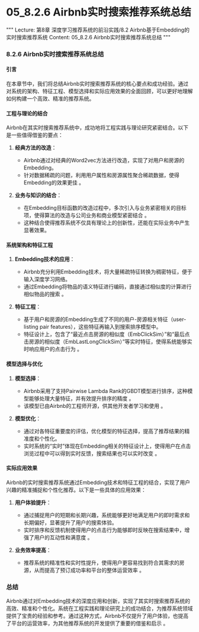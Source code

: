 # 05_8.2.6 Airbnb实时搜索推荐系统总结

"""
Lecture: 第8章 深度学习推荐系统的前沿实践/8.2 Airbnb基于Embedding的实时搜索推荐系统
Content: 05_8.2.6 Airbnb实时搜索推荐系统总结
"""

### 8.2.6 Airbnb实时搜索推荐系统总结

#### 引言
在本章节中，我们将总结Airbnb实时搜索推荐系统的核心要点和成功经验。通过对系统的架构、特征工程、模型选择和实际应用效果的全面回顾，可以更好地理解如何构建一个高效、精准的推荐系统。

#### 工程与理论的结合
Airbnb在其实时搜索推荐系统中，成功地将工程实践与理论研究紧密结合。以下是一些值得借鉴的要点：
1. **经典方法的改造**：
   - Airbnb通过对经典的Word2vec方法进行改造，实现了对用户和房源的Embedding。
   - 针对数据稀疏的问题，利用用户属性和房源属性聚合稀疏数据，使得Embedding的效果更佳 。

2. **业务与知识的结合**：
   - 在Embedding目标函数的改造过程中，多次引入与业务紧密相关的目标项，使得算法的改造与公司业务和商业模型紧密结合 。
   - 这种结合使得推荐系统不仅具有理论上的创新性，还能在实际业务中产生显著效果。

#### 系统架构和特征工程
1. **Embedding技术的应用**：
   - Airbnb充分利用Embedding技术，将大量稀疏特征转换为稠密特征，便于输入深度学习网络。
   - 通过Embedding将物品的语义特征进行编码，直接通过相似度的计算进行相似物品的搜索 。

2. **特征工程**：
   - 基于用户和房源的Embedding生成了不同的用户-房源相关特征（user-listing pair features），这些特征再输入到搜索排序模型中。
   - 特征设计上，包含了“最近点击房源的相似度（EmbClickSim）”和“最后点击房源的相似度（EmbLastLongClickSim）”等实时特征，使得系统能够实时响应用户的点击行为 。

#### 模型选择与优化
1. **模型选择**：
   - Airbnb采用了支持Pairwise Lambda Rank的GBDT模型进行排序，这种模型能够处理大量特征，并有效提升排序的精度 。
   - 该模型已由Airbnb的工程师开源，供其他开发者学习和使用 。

2. **模型优化**：
   - 通过对各特征重要度的评估，优化模型的特征选择，提高了推荐结果的精准度和个性化。
   - 实时系统的“实时”体现在Embedding相关的特征设计上，使得用户在点击浏览过程中可以得到实时反馈，搜索结果也可以实时改变 。

#### 实际应用效果
Airbnb的实时搜索推荐系统通过Embedding技术和特征工程的结合，实现了用户兴趣的精准捕捉和个性化推荐。以下是一些具体的应用效果：
1. **用户体验提升**：
   - 通过捕捉用户的短期和长期兴趣，系统能够更好地满足用户的即时需求和长期偏好，显著提升了用户的搜索体验。
   - 实时排序和反馈机制使得用户的点击行为能够即时反映在搜索结果中，增强了用户的互动性和满意度 。

2. **业务效率提高**：
   - 推荐系统的精准性和实时性提升，使得用户更容易找到符合其需求的房源，从而提高了预订成功率和平台的整体运营效率 。

### 总结
Airbnb通过对Embedding技术的深度应用和创新，实现了其实时搜索推荐系统的高效、精准和个性化。系统在工程实践和理论研究上的成功结合，为推荐系统领域提供了宝贵的经验和参考。通过这种方式，Airbnb不仅提升了用户体验，也提高了平台的运营效率，为其他推荐系统的开发提供了重要的借鉴和启示 。